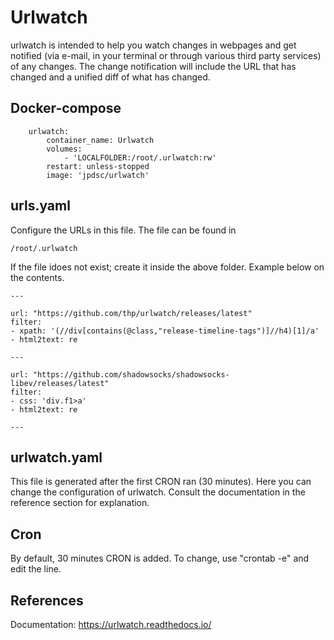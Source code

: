 # Urlwatch

urlwatch is intended to help you watch changes in webpages and get notified (via e-mail, in your terminal or through various third party services) of any changes. The change notification will include the URL that has changed and a unified diff of what has changed.

## Docker-compose

```
    urlwatch:
        container_name: Urlwatch
        volumes:
            - 'LOCALFOLDER:/root/.urlwatch:rw'
        restart: unless-stopped
        image: 'jpdsc/urlwatch'
```

## urls.yaml

Configure the URLs in this file. The file can be found in
```
/root/.urlwatch
```
If the file idoes not exist; create it inside the above folder. Example below on the contents.

```
---

url: "https://github.com/thp/urlwatch/releases/latest"
filter:
- xpath: '(//div[contains(@class,"release-timeline-tags")]//h4)[1]/a'
- html2text: re

---

url: "https://github.com/shadowsocks/shadowsocks-libev/releases/latest"
filter:
- css: 'div.f1>a'
- html2text: re

---
```

## urlwatch.yaml
This file is generated after the first CRON ran (30 minutes).
Here you can change the configuration of urlwatch. Consult the documentation in the reference section for explanation.


## Cron
By default, 30 minutes CRON is added. To change, use "crontab -e" and edit the line.

## References

Documentation: https://urlwatch.readthedocs.io/
